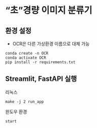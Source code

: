 # “초”경량 이미지 분류기

## 환경 설정

- OCR은 다른 가상환경 이름으로 대체 가능
```
conda create -n OCR
conda activate OCR
pip install -r requirements.txt
```

## Streamlit, FastAPI 실행
리눅스
```
make -j 2 run_app
```

윈도우 환경
```
start 
```